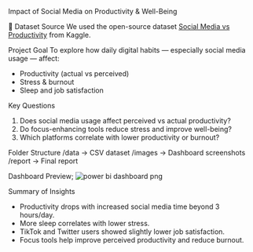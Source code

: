 Impact of Social Media on Productivity & Well-Being

📁 Dataset Source
We used the open-source dataset [Social Media vs Productivity](https://www.kaggle.com/datasets/mahdimashayekhi/social-media-vs-productivity) from Kaggle.

Project Goal
To explore how daily digital habits — especially social media usage — affect:
- Productivity (actual vs perceived)
- Stress & burnout
- Sleep and job satisfaction

Key Questions
1. Does social media usage affect perceived vs actual productivity?
2. Do focus-enhancing tools reduce stress and improve well-being?
3. Which platforms correlate with lower productivity or burnout?

Folder Structure
/data → CSV dataset
/images → Dashboard screenshots
/report → Final report 

Dashboard Preview; ![power bi dashboard png](https://github.com/user-attachments/assets/0d62bcf5-df31-45ff-831b-26601f384a89)

Summary of Insights
- Productivity drops with increased social media time beyond 3 hours/day.
- More sleep correlates with lower stress.
- TikTok and Twitter users showed slightly lower job satisfaction.
- Focus tools help improve perceived productivity and reduce burnout.
